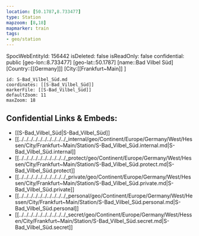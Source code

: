 ```yaml
---
location: [50.1787,8.733477]
type: Station 
mapzoom: [8,18] 
mapmarker: train 
tags:
- geo/station
---
```

SpocWebEntityId: 156442
isDeleted: false
isReadOnly: false
confidential: public
[geo-lon::8.733477]
[geo-lat::50.1787]
[name::Bad Vilbel Süd]
[Country::[[Germany]]]
[City:[[Frankfurt~Main]] ]


```leaflet
id: S-Bad_Vilbel_Süd.md
coordinates: [[S-Bad_Vilbel_Süd]]
markerFile: [[S-Bad_Vilbel_Süd]]
defaultZoom: 11 
maxZoom: 18
```


## Confidential Links & Embeds: 
- [[S-Bad_Vilbel_Süd|S-Bad_Vilbel_Süd]] 
- [[../../../../../../../../../../_internal/geo/Continent/Europe/Germany/West/Hessen/City/Frankfurt~Main/Station/S-Bad_Vilbel_Süd.internal.md|S-Bad_Vilbel_Süd.internal]] 
- [[../../../../../../../../../../_protect/geo/Continent/Europe/Germany/West/Hessen/City/Frankfurt~Main/Station/S-Bad_Vilbel_Süd.protect.md|S-Bad_Vilbel_Süd.protect]] 
- [[../../../../../../../../../../_private/geo/Continent/Europe/Germany/West/Hessen/City/Frankfurt~Main/Station/S-Bad_Vilbel_Süd.private.md|S-Bad_Vilbel_Süd.private]] 
- [[../../../../../../../../../../_personal/geo/Continent/Europe/Germany/West/Hessen/City/Frankfurt~Main/Station/S-Bad_Vilbel_Süd.personal.md|S-Bad_Vilbel_Süd.personal]] 
- [[../../../../../../../../../../_secret/geo/Continent/Europe/Germany/West/Hessen/City/Frankfurt~Main/Station/S-Bad_Vilbel_Süd.secret.md|S-Bad_Vilbel_Süd.secret]] 
